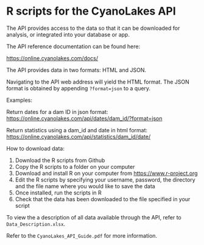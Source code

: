 # R scripts for the CyanoLakes API

The API provides access to the data so that it can be downloaded 
for analysis, or integrated into your database or app. 

The API 
reference documentation can be found here: 

https://online.cyanolakes.com/docs/

The API provides data in two formats: HTML and JSON. 

Navigating 
to the API web address will yield the HTML format. The JSON 
format is obtained by appending `?format=json` to a query.

Examples:

Return dates for a dam ID in json format:
https://online.cyanolakes.com/api/dates/dam_id/?format=json

Return statistics using a dam_id and date in html format:
https://online.cyanolakes.com/api/statistics/dam_id/date/

How to download data:
1. Download the R scripts from Github
2. Copy the R scripts to a folder on your computer
3. Download and install R on your computer from https://www.r-project.org
4. Edit the R scripts by specifying your username, password, the directory and the file
name where you would like to save the data
5. Once installed, run the scripts in R
6. Check that the data has been downloaded to the file specified in your script

To view the a description of all data available through the API,
refer to `Data_Description.xlsx`. 

Refer to the `CyanoLakes_API_Guide.pdf` for more information. 

